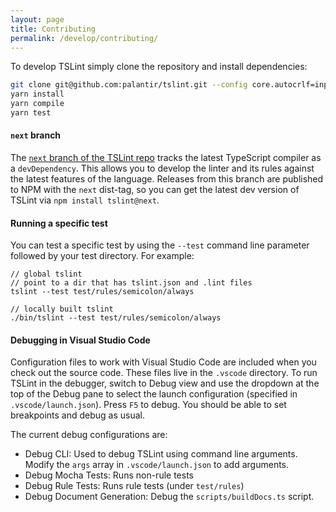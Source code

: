 ```yaml
---
layout: page
title: Contributing
permalink: /develop/contributing/
---
```


To develop TSLint simply clone the repository and install dependencies:

```bash
git clone git@github.com:palantir/tslint.git --config core.autocrlf=input --config core.eol=lf
yarn install
yarn compile
yarn test
```

#### `next` branch

The [`next` branch of the TSLint repo](https://github.com/palantir/tslint/tree/next) tracks the latest TypeScript
compiler as a `devDependency`. This allows you to develop the linter and its rules against the latest features of the
language. Releases from this branch are published to NPM with the `next` dist-tag, so you can get the latest dev
version of TSLint via `npm install tslint@next`.

#### Running a specific test

You can test a specific test by using the `--test` command line parameter followed by your test directory. For example:
```
// global tslint
// point to a dir that has tslint.json and .lint files
tslint --test test/rules/semicolon/always

// locally built tslint
./bin/tslint --test test/rules/semicolon/always
```

#### Debugging in Visual Studio Code

Configuration files to work with Visual Studio Code are included when you check out the source code. These files live in the `.vscode` directory. To run TSLint in the debugger, switch to Debug view and use the dropdown at the top of the Debug pane to select the launch configuration (specified in `.vscode/launch.json`). Press `F5` to debug. You should be able to set breakpoints and debug as usual.

The current debug configurations are:

- Debug CLI: Used to debug TSLint using command line arguments. Modify the `args` array in `.vscode/launch.json` to add arguments.
- Debug Mocha Tests: Runs non-rule tests
- Debug Rule Tests: Runs rule tests (under `test/rules`)
- Debug Document Generation: Debug the `scripts/buildDocs.ts` script.
